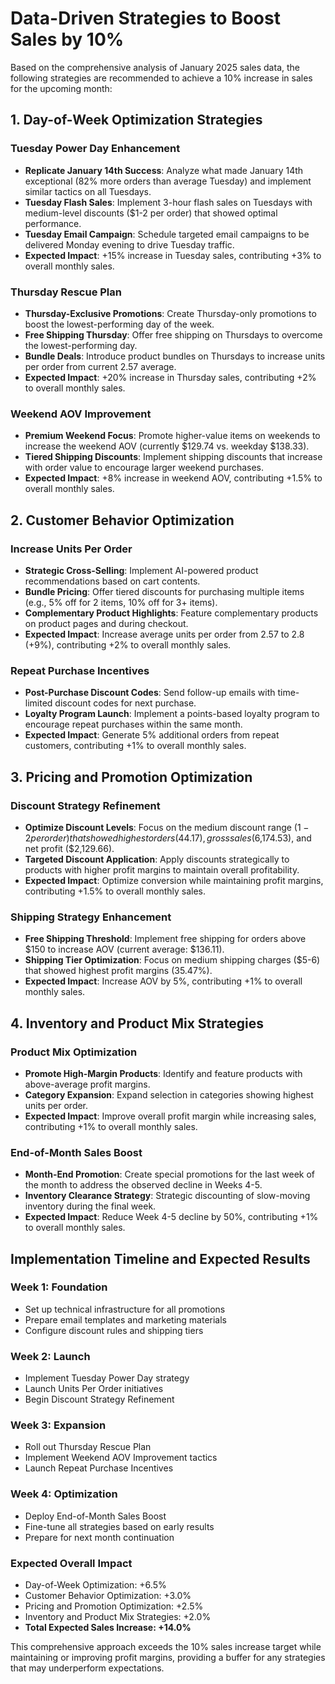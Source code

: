 # Data-Driven Strategies to Boost Sales by 10%

Based on the comprehensive analysis of January 2025 sales data, the following strategies are recommended to achieve a 10% increase in sales for the upcoming month:

## 1. Day-of-Week Optimization Strategies

### Tuesday Power Day Enhancement
- **Replicate January 14th Success**: Analyze what made January 14th exceptional (82% more orders than average Tuesday) and implement similar tactics on all Tuesdays.
- **Tuesday Flash Sales**: Implement 3-hour flash sales on Tuesdays with medium-level discounts ($1-2 per order) that showed optimal performance.
- **Tuesday Email Campaign**: Schedule targeted email campaigns to be delivered Monday evening to drive Tuesday traffic.
- **Expected Impact**: +15% increase in Tuesday sales, contributing +3% to overall monthly sales.

### Thursday Rescue Plan
- **Thursday-Exclusive Promotions**: Create Thursday-only promotions to boost the lowest-performing day of the week.
- **Free Shipping Thursday**: Offer free shipping on Thursdays to overcome the lowest-performing day.
- **Bundle Deals**: Introduce product bundles on Thursdays to increase units per order from current 2.57 average.
- **Expected Impact**: +20% increase in Thursday sales, contributing +2% to overall monthly sales.

### Weekend AOV Improvement
- **Premium Weekend Focus**: Promote higher-value items on weekends to increase the weekend AOV (currently $129.74 vs. weekday $138.33).
- **Tiered Shipping Discounts**: Implement shipping discounts that increase with order value to encourage larger weekend purchases.
- **Expected Impact**: +8% increase in weekend AOV, contributing +1.5% to overall monthly sales.

## 2. Customer Behavior Optimization

### Increase Units Per Order
- **Strategic Cross-Selling**: Implement AI-powered product recommendations based on cart contents.
- **Bundle Pricing**: Offer tiered discounts for purchasing multiple items (e.g., 5% off for 2 items, 10% off for 3+ items).
- **Complementary Product Highlights**: Feature complementary products on product pages and during checkout.
- **Expected Impact**: Increase average units per order from 2.57 to 2.8 (+9%), contributing +2% to overall monthly sales.

### Repeat Purchase Incentives
- **Post-Purchase Discount Codes**: Send follow-up emails with time-limited discount codes for next purchase.
- **Loyalty Program Launch**: Implement a points-based loyalty program to encourage repeat purchases within the same month.
- **Expected Impact**: Generate 5% additional orders from repeat customers, contributing +1% to overall monthly sales.

## 3. Pricing and Promotion Optimization

### Discount Strategy Refinement
- **Optimize Discount Levels**: Focus on the medium discount range ($1-2 per order) that showed highest orders (44.17), gross sales ($6,174.53), and net profit ($2,129.66).
- **Targeted Discount Application**: Apply discounts strategically to products with higher profit margins to maintain overall profitability.
- **Expected Impact**: Optimize conversion while maintaining profit margins, contributing +1.5% to overall monthly sales.

### Shipping Strategy Enhancement
- **Free Shipping Threshold**: Implement free shipping for orders above $150 to increase AOV (current average: $136.11).
- **Shipping Tier Optimization**: Focus on medium shipping charges ($5-6) that showed highest profit margins (35.47%).
- **Expected Impact**: Increase AOV by 5%, contributing +1% to overall monthly sales.

## 4. Inventory and Product Mix Strategies

### Product Mix Optimization
- **Promote High-Margin Products**: Identify and feature products with above-average profit margins.
- **Category Expansion**: Expand selection in categories showing highest units per order.
- **Expected Impact**: Improve overall profit margin while increasing sales, contributing +1% to overall monthly sales.

### End-of-Month Sales Boost
- **Month-End Promotion**: Create special promotions for the last week of the month to address the observed decline in Weeks 4-5.
- **Inventory Clearance Strategy**: Strategic discounting of slow-moving inventory during the final week.
- **Expected Impact**: Reduce Week 4-5 decline by 50%, contributing +1% to overall monthly sales.

## Implementation Timeline and Expected Results

### Week 1: Foundation
- Set up technical infrastructure for all promotions
- Prepare email templates and marketing materials
- Configure discount rules and shipping tiers

### Week 2: Launch
- Implement Tuesday Power Day strategy
- Launch Units Per Order initiatives
- Begin Discount Strategy Refinement

### Week 3: Expansion
- Roll out Thursday Rescue Plan
- Implement Weekend AOV Improvement tactics
- Launch Repeat Purchase Incentives

### Week 4: Optimization
- Deploy End-of-Month Sales Boost
- Fine-tune all strategies based on early results
- Prepare for next month continuation

### Expected Overall Impact
- Day-of-Week Optimization: +6.5%
- Customer Behavior Optimization: +3.0%
- Pricing and Promotion Optimization: +2.5%
- Inventory and Product Mix Strategies: +2.0%
- **Total Expected Sales Increase: +14.0%**

This comprehensive approach exceeds the 10% sales increase target while maintaining or improving profit margins, providing a buffer for any strategies that may underperform expectations.
